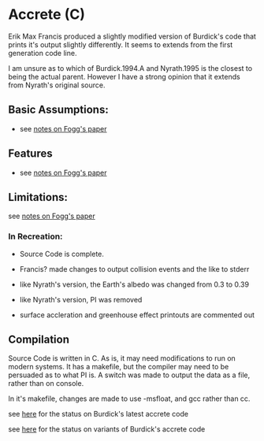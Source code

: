# Accrete (C)

Erik Max Francis produced a slightly modified version of Burdick's code that prints it's output slightly differently. It
seems to extends from the first generation code line.

I am unsure as to which of Burdick.1994.A and Nyrath.1995 is the closest to being the actual parent. However I have a
strong opinion that it extends from Nyrath's original source.

## Basic Assumptions:

- see [notes on Fogg's paper](/docs/notes/build%20descriptions/1960s%20-%201980s/1985%20-%20Extra-Solar%20Planetary%20Systems.md)

## Features

- see [notes on Fogg's paper](/docs/notes/build%20descriptions/1960s%20-%201980s/1985%20-%20Extra-Solar%20Planetary%20Systems.md)


## Limitations:

see [notes on Fogg's paper](/docs/notes/build%20descriptions/1960s%20-%201980s/1985%20-%20Extra-Solar%20Planetary%20Systems.md)

### In Recreation:
- Source Code is complete.

- Francis? made changes to output collision events and the like to stderr

- like Nyrath's version, the Earth's albedo was changed from 0.3 to 0.39

- like Nyrath's version, PI was removed

- surface accleration and greenhouse effect printouts are commented out

## Compilation
Source Code is written in C. As is, it may need modifications to run on modern systems. It has a makefile, but the
compiler may need to be persuaded as to what PI is. A switch was made to output the data as a file, rather than on
console.

In it's makefile, changes are made to use -msfloat, and gcc rather than cc.

see [here](/docs/notes/branches%20&%20forks%20&%20stubs/pre-github/burdick%20-%20accrete%20-%201.x%20-%20core.md) for 
the status on Burdick's latest accrete code

see [here](/docs/notes/branches%20&%20forks%20&%20stubs/pre-github/burdick%20-%20accrete%20-%201.x%20-%20variants.md) 
for the status on variants of Burdick's accrete code